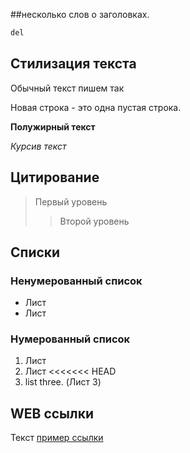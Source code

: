 ##несколько слов о заголовках. 

```sh
del
```
## Стилизация текста
Обычный текст пишем так

Новая строка - это одна пустая строка.

**Полужирный текст**

*Курсив текст*

## Цитирование
> Первый уровень
>> Второй уровень

## Списки
### Ненумерованный список
*  Лист
*  Лист
### Нумерованный список
1. Лист
2. Лист
<<<<<<< HEAD
3. list three. (Лист 3)

## WEB ссылки
Текст [пример ссылки](http.example.com "Всплывающая подсказка")
